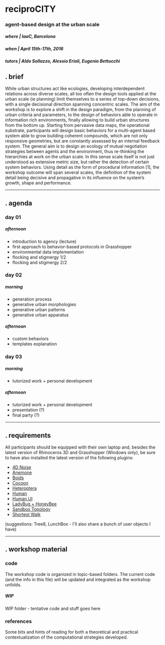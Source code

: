 # reciproCITY

### agent-based design at the urban scale

##### _where_ | IaaC, Barcelona
##### _when_ | April 15th-17th, 2016
##### _tutors_ | Aldo Sollazzo, Alessio Erioli, Eugenio Bettucchi

## . brief

While urban structures act like ecologies, developing interdependent relations across diverse scales, all too often the design tools applied at the urban scale (ie planning) limit themselves to a series of top-down decisions, with a single decisional direction spanning concentric scales.
The aim of the workshop is to explore a shift in the design paradigm, from the planning of urban criteria and parameters, to the design of behaviors able to operate in information rich environments, finally allowing to build urban structures from the bottom up.
Starting from pervasive data maps, the operational substrate, participants will design basic behaviors for a multi-agent based system able to grow building coherent compounds, which are not only responsive geometries, but are constantly assessed by an internal feedback system.
The general aim is to design an ecology of mutual negotiation strategies between agents and the environment, thus re-thinking the hierarchies at work on the urban scale. In this sense scale itself is not just understood as extensive metric size, but rather the detection of certain system behaviors.
Using detail as the form of procedural information [1], the workshop outcome will span several scales, the definition of the system detail being decisive and propagative in its influence on the system’s growth, shape and performance.

---

## . agenda

### day 01
##### _afternoon_

+ introduction to agency (lecture)
+ first approach to behavior-based protocols in Grasshopper
+ environmental data implementation
+ flocking and stigmergy 1/2
+ flocking and stigmergy 2/2

### day 02

##### _morning_

+ generation process
+ generative urban morphologies
+ generative urban patterns
+ generative urban apparatus 

##### _afternoon_

+ custom behaviors
+ templates explanation

### day 03

##### _morning_

+ tutorized work + personal development

##### _afternoon_

+ tutorized work + personal development
+ presentation (?)
+ final party (?)

---

## . requirements

All participants should be equipped with their own laptop and, besides the latest version of Rhinoceros 3D and Grasshopper (Windows only), be sure to have also installed the latest version of the following plugins:

+ [4D Noise](http://www.food4rhino.com/project/4dnoise)
+ [Anemone](http://www.food4rhino.com/project/anemone)
+ [Boids](http://www.food4rhino.com/project/boid)
+ [Cocoon](http://www.bespokegeometry.com/2015/07/22/cocoon/)
+ [Heteroptera](http://www.food4rhino.com/project/heteroptera)
+ [Human](http://www.food4rhino.com/project/human)
+ [Human UI](http://www.food4rhino.com/project/human-ui)
+ [LadyBug + HoneyBee](http://www.food4rhino.com/project/ladybug-honeybee)
+ [Sandbox Topology](http://www.food4rhino.com/project/sandboxtopo)
+ [Shortest Walk](http://www.food4rhino.com/project/shortestwalkgh)

(suggestions: Tree8, LunchBox - I'll also share a bunch of user objects I have)

---

## . workshop material

### code

The workshop code is organized in topic-based folders. The current code (and the info in this file) will be updated and integrated as the workshop unfolds.

##### WIP
WIP folder - tentative code and stuff goes here


### references

Some bits and hints of reading for both a theoretical and practical contextualization of the computational strategies developed.